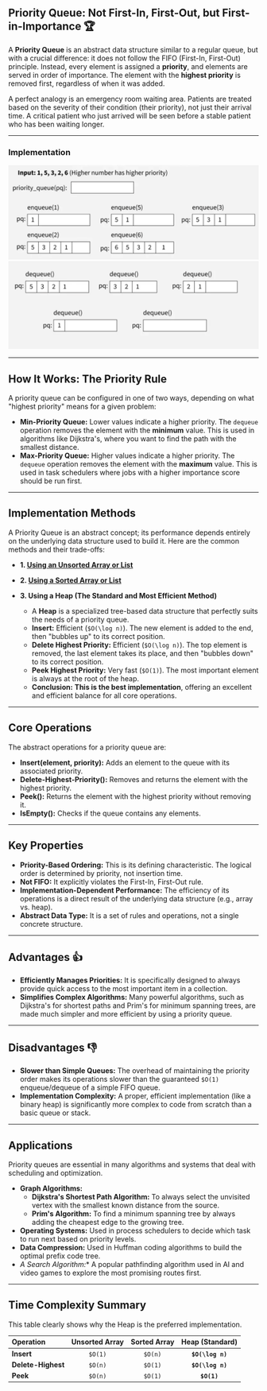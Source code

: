 ## Priority Queue: Not First-In, First-Out, but First-in-Importance 🏆

A **Priority Queue** is an abstract data structure similar to a regular queue, but with a crucial difference: it does not follow the FIFO (First-In, First-Out) principle. Instead, every element is assigned a **priority**, and elements are served in order of importance. The element with the **highest priority** is removed first, regardless of when it was added.

A perfect analogy is an emergency room waiting area. Patients are treated based on the severity of their condition (their priority), not just their arrival time. A critical patient who just arrived will be seen before a stable patient who has been waiting longer.

---

### Implementation

![PQ](/assets/priorityQueue.png)
![PQ2](/assets/priorityQueue2.png)

---

## How It Works: The Priority Rule

A priority queue can be configured in one of two ways, depending on what "highest priority" means for a given problem:

* **Min-Priority Queue:** Lower values indicate a higher priority. The `dequeue` operation removes the element with the **minimum** value. This is used in algorithms like Dijkstra's, where you want to find the path with the smallest distance.
* **Max-Priority Queue:** Higher values indicate a higher priority. The `dequeue` operation removes the element with the **maximum** value. This is used in task schedulers where jobs with a higher importance score should be run first.

---

## Implementation Methods

A Priority Queue is an abstract concept; its performance depends entirely on the underlying data structure used to build it. Here are the common methods and their trade-offs:

* **1. [Using an Unsorted Array or List](Using%20Un-Sorted%20Array/readme.md)**

* **2. [Using a Sorted Array or List](Using%20Sorted%20Array/readme.md)**

* **3. Using a Heap (The Standard and Most Efficient Method)**
    * A **Heap** is a specialized tree-based data structure that perfectly suits the needs of a priority queue.
    * **Insert:** Efficient (`$O(\log n)`). The new element is added to the end, then "bubbles up" to its correct position.
    * **Delete Highest Priority:** Efficient (`$O(\log n)`). The top element is removed, the last element takes its place, and then "bubbles down" to its correct position.
    * **Peek Highest Priority:** Very fast (`$O(1)`). The most important element is always at the root of the heap.
    * **Conclusion:** **This is the best implementation**, offering an excellent and efficient balance for all core operations.

---

## Core Operations

The abstract operations for a priority queue are:

* **Insert(element, priority):** Adds an element to the queue with its associated priority.
* **Delete-Highest-Priority():** Removes and returns the element with the highest priority.
* **Peek():** Returns the element with the highest priority without removing it.
* **IsEmpty():** Checks if the queue contains any elements.

---

## Key Properties

* **Priority-Based Ordering:** This is its defining characteristic. The logical order is determined by priority, not insertion time.
* **Not FIFO:** It explicitly violates the First-In, First-Out rule.
* **Implementation-Dependent Performance:** The efficiency of its operations is a direct result of the underlying data structure (e.g., array vs. heap).
* **Abstract Data Type:** It is a set of rules and operations, not a single concrete structure.

---

## Advantages 👍

* **Efficiently Manages Priorities:** It is specifically designed to always provide quick access to the most important item in a collection.
* **Simplifies Complex Algorithms:** Many powerful algorithms, such as Dijkstra's for shortest paths and Prim's for minimum spanning trees, are made much simpler and more efficient by using a priority queue.

---

## Disadvantages 👎

* **Slower than Simple Queues:** The overhead of maintaining the priority order makes its operations slower than the guaranteed `$O(1)` enqueue/dequeue of a simple FIFO queue.
* **Implementation Complexity:** A proper, efficient implementation (like a binary heap) is significantly more complex to code from scratch than a basic queue or stack.

---

## Applications

Priority queues are essential in many algorithms and systems that deal with scheduling and optimization.
* **Graph Algorithms:**
    * **Dijkstra's Shortest Path Algorithm:** To always select the unvisited vertex with the smallest known distance from the source.
    * **Prim's Algorithm:** To find a minimum spanning tree by always adding the cheapest edge to the growing tree.
* **Operating Systems:** Used in process schedulers to decide which task to run next based on priority levels.
* **Data Compression:** Used in Huffman coding algorithms to build the optimal prefix code tree.
* **A* Search Algorithm:** A popular pathfinding algorithm used in AI and video games to explore the most promising routes first.

---

## Time Complexity Summary

This table clearly shows why the Heap is the preferred implementation.

| Operation         | Unsorted Array | Sorted Array | **Heap (Standard)** |
| :---------------- | :------------: | :----------: | :-----------------: |
| **Insert** |     `$O(1)`      |    `$O(n)`   |    **`$O(\log n)`** |
| **Delete-Highest**|     `$O(n)`      |    `$O(1)`   |    **`$O(\log n)`** |
| **Peek** |     `$O(n)`      |    `$O(1)`   |      **`$O(1)`** |